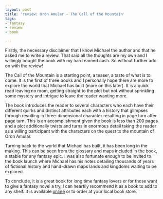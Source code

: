 ```yaml
---
layout: post
title: 'review: Oron Amular - The Call of the Mountain'
tags:
- fantasy
- review
- book

---
```

Firstly, the necessary disclaimer that I know Michael the author and that he asked me to write a review. That said all the thoughts are my own and I willingly bought the book with my hard earned cash. So without further ado on with the review!

The Call of the Mountain is a starting point, a teaser, a taste of what is to come. It is the first of three books and I personally hope there are more to explore the world that Michael has built (more on this later). It is a quick read leaving no room, getting straight to the plot but not without sprinkling some mystery and intrigue to leave the reader wanting more.  

The book introduces the reader to several characters who each have their different quirks and distinct attributes each with a history that glimpses through resulting in three-dimensional character resulting in page turn after page turn. This is an accomplishment given the book is less than 200 pages and a plot additionally twists and turns in enormous detail taking the reader as a willing participant with the characters on the quest to the mountain of Oron Amular.

Turning back to the world that Michael has built, it has been long in the making. This can be seen from the glossary and maps included in the book, a stable for any fantasy epic. I was also fortunate enough to be invited to the book launch where Michael has his notes detailing thousands of years of fictional history and hand-drawn maps lands and kingdoms waiting to be explored.

To conclude, it is a great book for long time fantasy lovers or for those want to give a fantasy novel a try, I can heartily recommend it as a book to add to any shelf. It is available [online](https://worldofastrom.com/buy-the-book/ "World of Astrom") or to order at your local book store.
